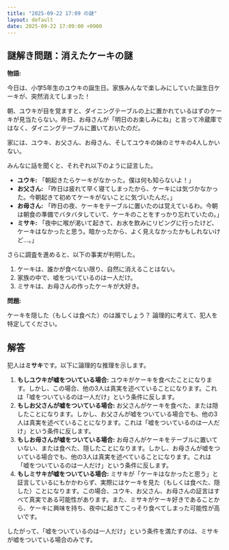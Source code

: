 ```yaml
---
title: "2025-09-22 17:09 の謎"
layout: default
date: 2025-09-22 17:09:00 +0900
---
```

## 謎解き問題：消えたケーキの謎

**物語:**

今日は、小学5年生のユウキの誕生日。家族みんなで楽しみにしていた誕生日ケーキが、突然消えてしまった！

朝、ユウキが目を覚ますと、ダイニングテーブルの上に置かれているはずのケーキが見当たらない。昨日、お母さんが「明日のお楽しみにね」と言って冷蔵庫ではなく、ダイニングテーブルに置いておいたのだ。

家には、ユウキ、お父さん、お母さん、そしてユウキの妹のミサキの4人しかいない。

みんなに話を聞くと、それぞれ以下のように証言した。

*   **ユウキ:** 「朝起きたらケーキがなかった。僕は何も知らないよ！」
*   **お父さん:** 「昨日は疲れて早く寝てしまったから、ケーキには気づかなかった。今朝起きて初めてケーキがないことに気づいたんだ。」
*   **お母さん:** 「昨日の夜、ケーキをテーブルに置いたのは覚えているわ。今朝は朝食の準備でバタバタしていて、ケーキのことをすっかり忘れていたの。」
*   **ミサキ:** 「夜中に喉が渇いて起きて、お水を飲みにリビングに行ったけど、ケーキはなかったと思う。暗かったから、よく見えなかったかもしれないけど…。」

さらに調査を進めると、以下の事実が判明した。

1.  ケーキは、誰かが食べない限り、自然に消えることはない。
2.  家族の中で、嘘をついているのは一人だけ。
3.  ミサキは、お母さんの作ったケーキが大好き。

**問題:**

ケーキを隠した（もしくは食べた）のは誰でしょう？ 論理的に考えて、犯人を特定してください。

## 解答

犯人は**ミサキ**です。以下に論理的な推理を示します。

1.  **もしユウキが嘘をついている場合:** ユウキがケーキを食べたことになります。しかし、この場合、他の3人は真実を述べていることになります。これは「嘘をついているのは一人だけ」という条件に反します。
2.  **もしお父さんが嘘をついている場合:** お父さんがケーキを食べた、または隠したことになります。しかし、お父さんが嘘をついている場合でも、他の3人は真実を述べていることになります。これは「嘘をついているのは一人だけ」という条件に反します。
3.  **もしお母さんが嘘をついている場合:** お母さんがケーキをテーブルに置いていない、または食べた、隠したことになります。しかし、お母さんが嘘をついている場合でも、他の3人は真実を述べていることになります。これは「嘘をついているのは一人だけ」という条件に反します。
4.  **もしミサキが嘘をついている場合:** ミサキが「ケーキはなかったと思う」と証言しているにもかかわらず、実際にはケーキを見た（もしくは食べた、隠した）ことになります。この場合、ユウキ、お父さん、お母さんの証言はすべて真実である可能性があります。また、ミサキがケーキ好きであることから、ケーキに興味を持ち、夜中に起きてこっそり食べてしまった可能性が高いです。

したがって、「嘘をついているのは一人だけ」という条件を満たすのは、ミサキが嘘をついている場合のみです。
